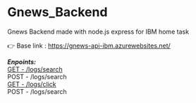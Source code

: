 # Gnews_Backend #
Gnews Backend made with node.js express for IBM home task

👉 Base link : https://gnews-api-ibm.azurewebsites.net/

***Enpoints:***<br/> 
[GET - /logs/search](https://gnews-api-ibm.azurewebsites.net/logs/search)<br/> 
POST - /logs/search<br/> 
[GET - /logs/click](https://gnews-api-ibm.azurewebsites.net/logs/click)<br/> 
POST - /logs/search
